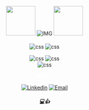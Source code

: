 <div align="center">
  <img src=https://i.imgur.com/gk7j4bI.png width="80"> 
  <img alt="IMG" src= "https://readme-typing-svg.herokuapp.com?font=garamond&size=23&duration=4000&color=7FFFD4&center=true&lines=Welcome+to+my+portfolio" > 
     </a> <img src=https://i.imgur.com/sNX5gDV.png width="80">
</div>

<div align="center">
<h4 style="color:#FFFF; text-align:center; margin:0 auto;">Main Skills:</h4>
</div>

<div align=center style="display: inline_block">
  <img align="center" alt="css" src="https://img.shields.io/badge/Python-3776AB?style=for-the-badge&logo=python&logoColor=white"/>
  <img align="center" alt="css" src="https://img.shields.io/badge/JavaScript-323330?style=for-the-badge&logo=javascript&logoColor=F7DF1E"/>

  <img align
="center" alt="css" src="https://img.shields.io/badge/CSS-239120?&style=for-the-badge&logo=css3&logoColor=white"/>
  <img align="center" alt="css" src="https://img.shields.io/badge/HTML-239120?style=for-the-badge&logo=html5&logoColor=white"/></br>
  <img align="center" alt="css" src="https://img.shields.io/badge/MySQL-005C84?style=for-the-badge&logo=mysql&logoColor=white"/></br>

<h4 style="color:#FFFF; text-align:center; margin:0 auto;">Media:</h4>
 
 <span style="display: block; text-align: center;">[![Linkedin](https://img.shields.io/badge/LinkedIn-0077B5?style=for-the-badge&logo=linkedin&logoColor=white)](https://www.linkedin.com/in/ulisseshenriqueoliveira/)
[![Email ](https://img.shields.io/badge/Gmail-D14836?style=for-the-badge&logo=gmail&logoColor=white)](mailto:ulissesholiveiraf@gmail.com)</span>
<h5 style="color=#FFFF, text-align:center; margin;0 auto;">💻👍</h5>
</div>
